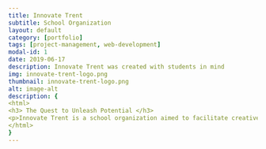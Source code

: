 ```yaml
---
title: Innovate Trent
subtitle: School Organization
layout: default
category: [portfolio]
tags: [project-management, web-development]
modal-id: 1
date: 2019-06-17
description: Innovate Trent was created with students in mind
img: innovate-trent-logo.png
thumbnail: innovate-trent-logo.png
alt: image-alt
description: {
<html>
<h3> The Quest to Unleash Potential </h3>
<p>Innovate Trent is a school organization aimed to facilitate creative ideas and turn them into real projects.  Here students of Trent University are encouraged to build connections and use our resources to engage in varoius project development initiatives ranging from research proposals to full startup businesses.  This organization was founded by some talanted and ambitious computer science students (including myself) in the winter of 2018, with the intention of taking advantage of the schools recent popularity and rapid expansion. </p>
</html>
}
---
```

